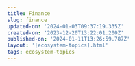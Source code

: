 ```yaml
---
title: Finance
slug: finance
updated-on: '2024-01-03T09:37:19.335Z'
created-on: '2023-12-20T13:22:01.200Z'
published-on: '2024-01-11T13:26:59.787Z'
layout: '[ecosystem-topics].html'
tags: ecosystem-topics
---
```



